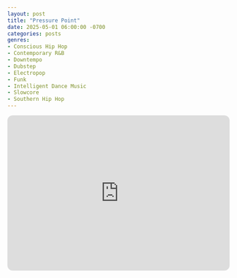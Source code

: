 ```yaml
---
layout: post
title: "Pressure Point"
date: 2025-05-01 06:00:00 -0700
categories: posts
genres:
- Conscious Hip Hop
- Contemporary R&B
- Downtempo
- Dubstep
- Electropop
- Funk
- Intelligent Dance Music
- Slowcore
- Southern Hip Hop
---
```

<iframe style="border-radius:12px" src="https://open.spotify.com/embed/playlist/0bH8UQkwostnazXwZXdyO4?utm_source=generator" width="100%" height="352" frameBorder="0" allowfullscreen="" allow="autoplay; clipboard-write; encrypted-media; fullscreen; picture-in-picture" loading="lazy"></iframe>